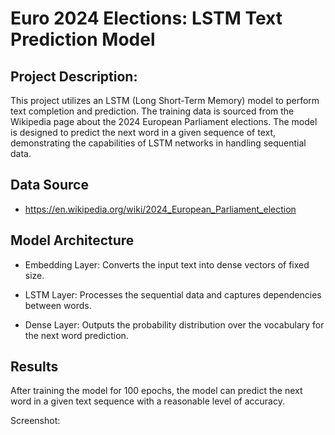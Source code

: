 # Euro 2024 Elections: LSTM Text Prediction Model

## Project Description:
This project utilizes an LSTM (Long Short-Term Memory) model to perform text completion and prediction. The training data is sourced from the Wikipedia page about the 2024 European Parliament elections. The model is designed to predict the next word in a given sequence of text, demonstrating the capabilities of LSTM networks in handling sequential data.

## Data Source
- https://en.wikipedia.org/wiki/2024_European_Parliament_election

## Model Architecture
- Embedding Layer: Converts the input text into dense vectors of fixed size.

- LSTM Layer: Processes the sequential data and captures dependencies between words.

- Dense Layer: Outputs the probability distribution over the vocabulary for the next word prediction.

## Results
After training the model for 100 epochs, the model can predict the next word in a given text sequence with a reasonable level of accuracy.

Screenshot:
